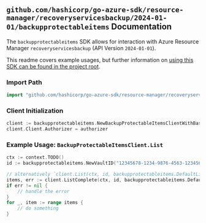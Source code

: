 
## `github.com/hashicorp/go-azure-sdk/resource-manager/recoveryservicesbackup/2024-01-01/backupprotectableitems` Documentation

The `backupprotectableitems` SDK allows for interaction with Azure Resource Manager `recoveryservicesbackup` (API Version `2024-01-01`).

This readme covers example usages, but further information on [using this SDK can be found in the project root](https://github.com/hashicorp/go-azure-sdk/tree/main/docs).

### Import Path

```go
import "github.com/hashicorp/go-azure-sdk/resource-manager/recoveryservicesbackup/2024-01-01/backupprotectableitems"
```


### Client Initialization

```go
client := backupprotectableitems.NewBackupProtectableItemsClientWithBaseURI("https://management.azure.com")
client.Client.Authorizer = authorizer
```


### Example Usage: `BackupProtectableItemsClient.List`

```go
ctx := context.TODO()
id := backupprotectableitems.NewVaultID("12345678-1234-9876-4563-123456789012", "example-resource-group", "vaultName")

// alternatively `client.List(ctx, id, backupprotectableitems.DefaultListOperationOptions())` can be used to do batched pagination
items, err := client.ListComplete(ctx, id, backupprotectableitems.DefaultListOperationOptions())
if err != nil {
	// handle the error
}
for _, item := range items {
	// do something
}
```
